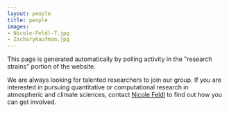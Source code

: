 ```yaml
---
layout: people
title: people
images:
- Nicole-Feldl-7.jpg
- ZacharyKaufman.jpg
---
```


This page is generated automatically by polling activity in the "research strains" portion of the website. 

We are always looking for talented researchers to join our group. If you are interested in pursuing quantitative or computational research in atmospheric and climate sciences, contact [Nicole Feldl](https://eps.ucsc.edu/faculty/Profiles/fac-only.php?uid=nfeldl) to find out how you can get involved. 

